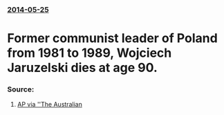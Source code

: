 ### [2014-05-25](/news/2014/05/25/index.md)

# Former communist leader of Poland from 1981 to 1989, Wojciech Jaruzelski dies at age 90. 




### Source:

1. [AP via ''The Australian](http://www.theaustralian.com.au/news/world/polands-wojciech-jaruzelski-dies-at-90/story-e6frg6so-1226931441109)
